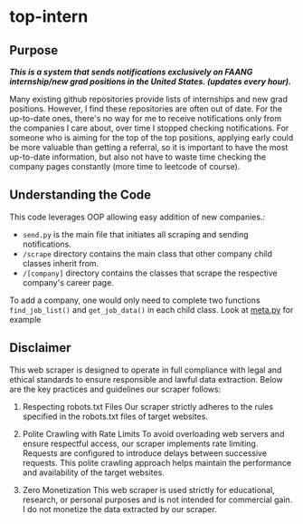 # top-intern

## Purpose

_**This is a system that sends notifications exclusively on FAANG internship/new grad positions in the United States. (updates every hour).**_

Many existing github repositories provide lists of internships and new grad positions. However, I find these repositories are often out of date. For the up-to-date ones, there's no way for me to receive notifications only from the companies I care about, over time I stopped checking notifications. For someone who is aiming for the top of the top positions, applying early could be more valuable than getting a referral, so it is important to have the most up-to-date information, but also not have to waste time checking the company pages constantly (more time to leetcode of course).

## Understanding the Code
This code leverages OOP allowing easy addition of new companies.:

- `send.py` is the main file that initiates all scraping and sending notifications.
- `/scrape` directory contains the main class that other company child classes inherit from. 
- `/[company]` directory contains the classes that scrape the respective company's career page. 

To add a company, one would only need to complete two functions `find_job_list()` and `get_job_data()` in each child class. Look at [meta.py](./meta/meta.py) for example

## Disclaimer
This web scraper is designed to operate in full compliance with legal and ethical standards to ensure responsible and lawful data extraction. Below are the key practices and guidelines our scraper follows:

1. Respecting robots.txt Files
Our scraper strictly adheres to the rules specified in the robots.txt files of target websites. 

2. Polite Crawling with Rate Limits
To avoid overloading web servers and ensure respectful access, our scraper implements rate limiting. Requests are configured to introduce delays between successive requests. This polite crawling approach helps maintain the performance and availability of the target websites.

3. Zero Monetization
This web scraper is used strictly for educational, research, or personal purposes and is not intended for commercial gain. I do not monetize the data extracted by our scraper. 
